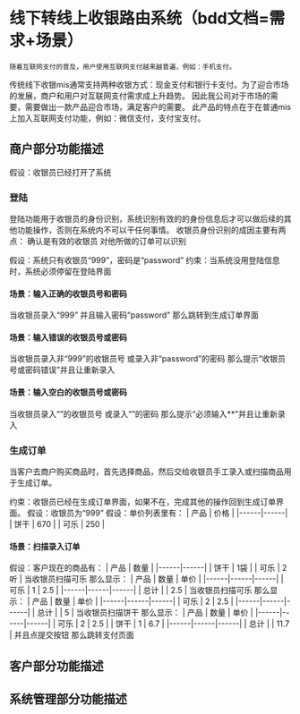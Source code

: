 # 线下转线上收银路由系统（bdd文档=需求+场景）
    随着互联网支付的普及，用户使用互联网支付越来越普遍，例如：手机支付。
  传统线下收银mis通常支持两种收银方式：现金支付和银行卡支付。为了迎合市场的发展，商户和用户对互联网支付需求成上升趋势。
  因此我公司对于市场的需要，需要做出一款产品迎合市场，满足客户的需要。
  此产品的特点在于在普通mis上加入互联网支付功能，例如：微信支付，支付宝支付。

## 商户部分功能描述

  假设：收银员已经打开了系统
  
### 登陆
  登陆功能用于收银员的身份识别，系统识别有效的的身份信息后才可以做后续的其他功能操作，否则在系统内不可以干任何事情。
  收银员身份识别的成因主要有两点：
    确认是有效的收银员
    对他所做的订单可以识别

  假设：系统只有收银员“999”，密码是“password”
  约束：当系统没用登陆信息时，系统必须停留在登陆界面
  
#### 场景：输入正确的收银员号和密码
  当收银员录入“999”
  并且输入密码“password”
  那么跳转到生成订单界面
  
#### 场景：输入错误的收银员号或密码
  当收银员录入非“999”的收银员号
  或录入非“password”的密码
  那么提示“收银员号或密码错误”并且让重新录入

#### 场景：输入空白的收银员号或密码
  当收银员录入“”的收银员号
  或录入“”的密码
  那么提示“必须输入**”并且让重新录入

### 生成订单
  当客户去商户购买商品时，首先选择商品，然后交给收银员手工录入或扫描商品用于生成订单。
  
  约束：收银员已经在生成订单界面，如果不在，完成其他的操作回到生成订单界面。
  假设：收银员为“999”
  假设：单价列表里有：
  | 产品 | 价格 |
  |------|------|
  | 饼干 | 670  |
  | 可乐 | 250  |
  
#### 场景：扫描录入订单
  假设：客户现在的商品有：
  | 产品 | 数量 |
  |------|------|
  | 饼干 | 1袋  |
  | 可乐 | 2听  |
  当收银员扫描可乐
  那么显示：
  | 产品 | 数量 | 单价 |
  |------|------|------|
  | 可乐 | 1    | 2.5  |
  |------|------|------|
  | 总计 |      | 2.5  |
  当收银员扫描可乐
  那么显示：
  | 产品 | 数量 | 单价 |
  |------|------|------|
  | 可乐 | 2    | 2.5  |
  |------|------|------|
  | 总计 |      | 5    |
  当收银员扫描饼干
  那么显示：
  | 产品 | 数量 | 单价 |
  |------|------|------|
  | 可乐 | 2    | 2.5  |
  | 饼干 | 1    | 6.7  |
  |------|------|------|
  | 总计 |      | 11.7 |
  并且点提交按钮
  那么跳转支付页面

## 客户部分功能描述
## 系统管理部分功能描述
